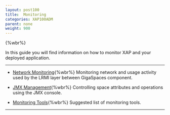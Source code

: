 ```yaml
---
layout: post100
title:  Monitoring
categories: XAP100ADM
parent: none
weight: 900
---
```


{%wbr%}

In this guide you will find information on how to monitor XAP and your deployed application.

<hr/>

- [Network Monitoring](./monitoring-network-activity.html){%wbr%}
Monitoring network and usage activity used by the LRMI layer between GigaSpaces component.


- [JMX Management](./space-jmx-management.html){%wbr%}
Controlling space attributes and operations using the JMX console.


- [Monitoring Tools](./suggested-monitoring-tools.html){%wbr%}
Suggested list of monitoring tools.

 <hr/>

